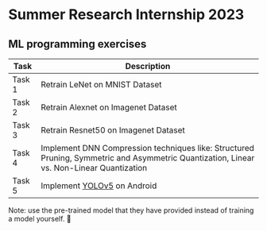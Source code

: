# Summer Research Internship 2023
## ML programming exercises

<!-- write in a table -->
| Task | Description |
| --- | --- |
| Task 1 | Retrain LeNet on MNIST Dataset |
| Task 2 | Retrain Alexnet on Imagenet Dataset |
| Task 3 | Retrain Resnet50 on Imagenet Dataset |
| Task 4 | Implement DNN Compression techniques like: Structured Pruning, Symmetric and Asymmetric Quantization, Linear vs. Non-Linear Quantization |
| Task 5 | Implement [YOLOv5](https://github.com/pytorch/android-demo-app/tree/master/ObjectDetection) on Android |

Note: use the pre-trained model that they have provided instead of
training a model yourself.
 

